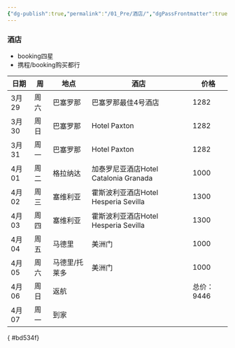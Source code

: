 ```yaml
---
{"dg-publish":true,"permalink":"/01_Pre/酒店/","dgPassFrontmatter":true}
---
```


### 酒店
+ booking四星
+ 携程/booking购买都行

| 日期   | 周   | 地点      | 酒店                             | 价格      |
| ---- | --- | ------- | ------------------------------ | ------- |
| 3月29 | 周六  | 巴塞罗那    | 巴塞罗那最佳4号酒店                     | 1282    |
| 3月30 | 周日  | 巴塞罗那    | Hotel Paxton                   | 1282    |
| 3月31 | 周一  | 巴塞罗那    | Hotel Paxton                   | 1282    |
| 4月01 | 周二  | 格拉纳达    | 加泰罗尼亚酒店Hotel Catalonia Granada | 1000    |
| 4月02 | 周三  | 塞维利亚    | 霍斯波利亚酒店Hotel Hesperia Sevilla  | 1300    |
| 4月03 | 周四  | 塞维利亚    | 霍斯波利亚酒店Hotel Hesperia Sevilla  | 1300    |
| 4月04 | 周五  | 马德里     | 美洲门                            | 1000    |
| 4月05 | 周六  | 马德里/托莱多 | 美洲门                            | 1000    |
| 4月06 | 周日  | 返航      |                                | 总价：9446 |
| 4月07 | 周一  | 到家      |                                |         |
{ #bd534f}




